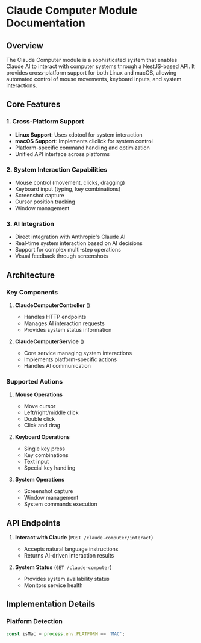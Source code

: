 # Claude Computer Module Documentation

## Overview
The Claude Computer module is a sophisticated system that enables Claude AI to interact with computer systems through a NestJS-based API. It provides cross-platform support for both Linux and macOS, allowing automated control of mouse movements, keyboard inputs, and system interactions.

## Core Features

### 1. Cross-Platform Support
- **Linux Support**: Uses xdotool for system interaction
- **macOS Support**: Implements cliclick for system control
- Platform-specific command handling and optimization
- Unified API interface across platforms

### 2. System Interaction Capabilities
- Mouse control (movement, clicks, dragging)
- Keyboard input (typing, key combinations)
- Screenshot capture
- Cursor position tracking
- Window management

### 3. AI Integration
- Direct integration with Anthropic's Claude AI
- Real-time system interaction based on AI decisions
- Support for complex multi-step operations
- Visual feedback through screenshots

## Architecture

### Key Components

1. **ClaudeComputerController** (<mcfile name="claude-computer.controller.ts" path="/Users/shanurrahman/Documents/spc/nodecomp/src/claude-computer/claude-computer.controller.ts"></mcfile>)
   - Handles HTTP endpoints
   - Manages AI interaction requests
   - Provides system status information

2. **ClaudeComputerService** (<mcfile name="claude-computer.service.ts" path="/Users/shanurrahman/Documents/spc/nodecomp/src/claude-computer/claude-computer.service.ts"></mcfile>)
   - Core service managing system interactions
   - Implements platform-specific actions
   - Handles AI communication

### Supported Actions

1. **Mouse Operations**
   - Move cursor
   - Left/right/middle click
   - Double click
   - Click and drag

2. **Keyboard Operations**
   - Single key press
   - Key combinations
   - Text input
   - Special key handling

3. **System Operations**
   - Screenshot capture
   - Window management
   - System commands execution

## API Endpoints

1. **Interact with Claude** (`POST /claude-computer/interact`)
   - Accepts natural language instructions
   - Returns AI-driven interaction results

2. **System Status** (`GET /claude-computer`)
   - Provides system availability status
   - Monitors service health

## Implementation Details

### Platform Detection
```typescript
const isMac = process.env.PLATFORM == 'MAC';
